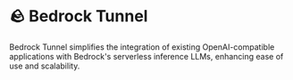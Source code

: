 # 🪨 Bedrock Tunnel
Bedrock Tunnel simplifies the integration of existing OpenAI-compatible applications with Bedrock's serverless inference LLMs, enhancing ease of use and scalability.
